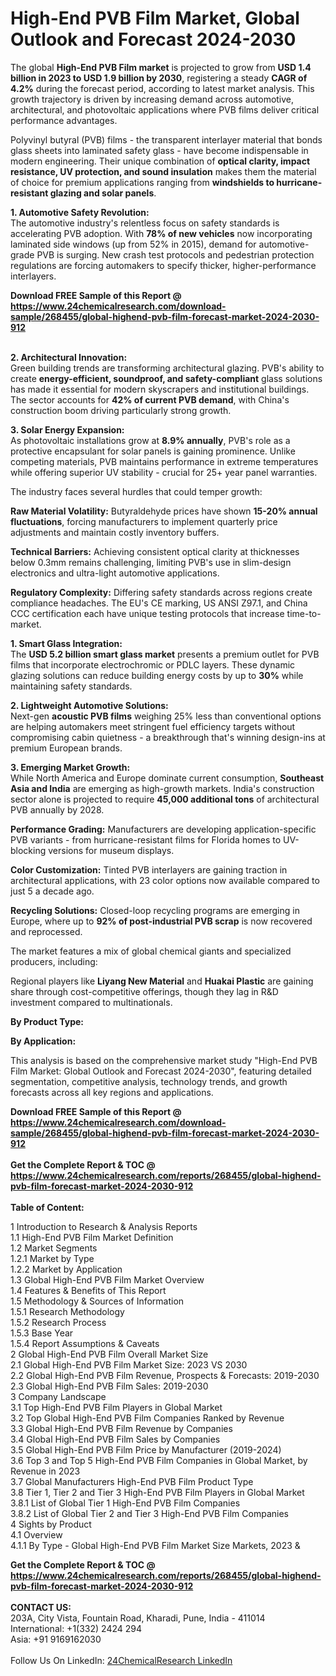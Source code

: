 <h1>High-End PVB Film Market, Global Outlook and Forecast 2024-2030</h1><p>The global <strong>High-End PVB Film market</strong> is projected to grow from <strong>USD 1.4 billion in 2023 to USD 1.9 billion by 2030</strong>, registering a steady <strong>CAGR of 4.2%</strong> during the forecast period, according to latest market analysis. This growth trajectory is driven by increasing demand across automotive, architectural, and photovoltaic applications where PVB films deliver critical performance advantages.</p><p>Polyvinyl butyral (PVB) films - the transparent interlayer material that bonds glass sheets into laminated safety glass - have become indispensable in modern engineering. Their unique combination of <strong>optical clarity, impact resistance, UV protection, and sound insulation</strong> makes them the material of choice for premium applications ranging from <strong>windshields to hurricane-resistant glazing and solar panels</strong>.</p><p><strong>1. Automotive Safety Revolution:</strong><br>
The automotive industry's relentless focus on safety standards is accelerating PVB adoption. With <strong>78% of new vehicles</strong> now incorporating laminated side windows (up from 52% in 2015), demand for automotive-grade PVB is surging. New crash test protocols and pedestrian protection regulations are forcing automakers to specify thicker, higher-performance interlayers.</p><div><b>Download FREE Sample of this Report @ 
            <a href="https://www.24chemicalresearch.com/download-sample/268455/global-highend-pvb-film-forecast-market-2024-2030-912">
            https://www.24chemicalresearch.com/download-sample/268455/global-highend-pvb-film-forecast-market-2024-2030-912</a></b></div><br><p><strong>2. Architectural Innovation:</strong><br>
Green building trends are transforming architectural glazing. PVB's ability to create <strong>energy-efficient, soundproof, and safety-compliant</strong> glass solutions has made it essential for modern skyscrapers and institutional buildings. The sector accounts for <strong>42% of current PVB demand</strong>, with China's construction boom driving particularly strong growth.</p><p><strong>3. Solar Energy Expansion:</strong><br>
As photovoltaic installations grow at <strong>8.9% annually</strong>, PVB's role as a protective encapsulant for solar panels is gaining prominence. Unlike competing materials, PVB maintains performance in extreme temperatures while offering superior UV stability - crucial for 25+ year panel warranties.</p><p>The industry faces several hurdles that could temper growth:</p><p><strong>Raw Material Volatility:</strong> Butyraldehyde prices have shown <strong>15-20% annual fluctuations</strong>, forcing manufacturers to implement quarterly price adjustments and maintain costly inventory buffers.</p><p><strong>Technical Barriers:</strong> Achieving consistent optical clarity at thicknesses below 0.3mm remains challenging, limiting PVB's use in slim-design electronics and ultra-light automotive applications.</p><p><strong>Regulatory Complexity:</strong> Differing safety standards across regions create compliance headaches. The EU's CE marking, US ANSI Z97.1, and China CCC certification each have unique testing protocols that increase time-to-market.</p><p><strong>1. Smart Glass Integration:</strong><br>
The <strong>USD 5.2 billion smart glass market</strong> presents a premium outlet for PVB films that incorporate electrochromic or PDLC layers. These dynamic glazing solutions can reduce building energy costs by up to <strong>30%</strong> while maintaining safety standards.</p><p><strong>2. Lightweight Automotive Solutions:</strong><br>
Next-gen <strong>acoustic PVB films</strong> weighing 25% less than conventional options are helping automakers meet stringent fuel efficiency targets without compromising cabin quietness - a breakthrough that's winning design-ins at premium European brands.</p><p><strong>3. Emerging Market Growth:</strong><br>
While North America and Europe dominate current consumption, <strong>Southeast Asia and India</strong> are emerging as high-growth markets. India's construction sector alone is projected to require <strong>45,000 additional tons</strong> of architectural PVB annually by 2028.</p><p><strong>Performance Grading:</strong> Manufacturers are developing application-specific PVB variants - from hurricane-resistant films for Florida homes to UV-blocking versions for museum displays.</p><p><strong>Color Customization:</strong> Tinted PVB interlayers are gaining traction in architectural applications, with 23 color options now available compared to just 5 a decade ago.</p><p><strong>Recycling Solutions:</strong> Closed-loop recycling programs are emerging in Europe, where up to <strong>92% of post-industrial PVB scrap</strong> is now recovered and reprocessed.</p><p>The market features a mix of global chemical giants and specialized producers, including:</p><p>Regional players like <strong>Liyang New Material</strong> and <strong>Huakai Plastic</strong> are gaining share through cost-competitive offerings, though they lag in R&amp;D investment compared to multinationals.</p><p><strong>By Product Type:</strong></p><p><strong>By Application:</strong></p><p>This analysis is based on the comprehensive market study "High-End PVB Film Market: Global Outlook and Forecast 2024-2030", featuring detailed segmentation, competitive analysis, technology trends, and growth forecasts across all key regions and applications.</p><div><b>Download FREE Sample of this Report @ 
            <a href="https://www.24chemicalresearch.com/download-sample/268455/global-highend-pvb-film-forecast-market-2024-2030-912">
            https://www.24chemicalresearch.com/download-sample/268455/global-highend-pvb-film-forecast-market-2024-2030-912</a></b></div><br><div><b>Get the Complete Report & TOC @ 
            <a href="https://www.24chemicalresearch.com/reports/268455/global-highend-pvb-film-forecast-market-2024-2030-912">
            https://www.24chemicalresearch.com/reports/268455/global-highend-pvb-film-forecast-market-2024-2030-912</a></b></div><br>
            <b>Table of Content:</b><p>1 Introduction to Research & Analysis Reports<br />
    1.1 High-End PVB Film Market Definition<br />
    1.2 Market Segments<br />
        1.2.1 Market by Type<br />
        1.2.2 Market by Application<br />
    1.3 Global High-End PVB Film Market Overview<br />
    1.4 Features & Benefits of This Report<br />
    1.5 Methodology & Sources of Information<br />
        1.5.1 Research Methodology<br />
        1.5.2 Research Process<br />
        1.5.3 Base Year<br />
        1.5.4 Report Assumptions & Caveats<br />
2 Global High-End PVB Film Overall Market Size<br />
    2.1 Global High-End PVB Film Market Size: 2023 VS 2030<br />
    2.2 Global High-End PVB Film Revenue, Prospects & Forecasts: 2019-2030<br />
    2.3 Global High-End PVB Film Sales: 2019-2030<br />
3 Company Landscape<br />
    3.1 Top High-End PVB Film Players in Global Market<br />
    3.2 Top Global High-End PVB Film Companies Ranked by Revenue<br />
    3.3 Global High-End PVB Film Revenue by Companies<br />
    3.4 Global High-End PVB Film Sales by Companies<br />
    3.5 Global High-End PVB Film Price by Manufacturer (2019-2024)<br />
    3.6 Top 3 and Top 5 High-End PVB Film Companies in Global Market, by Revenue in 2023<br />
    3.7 Global Manufacturers High-End PVB Film Product Type<br />
    3.8 Tier 1, Tier 2 and Tier 3 High-End PVB Film Players in Global Market<br />
        3.8.1 List of Global Tier 1 High-End PVB Film Companies<br />
        3.8.2 List of Global Tier 2 and Tier 3 High-End PVB Film Companies<br />
4 Sights by Product<br />
    4.1 Overview<br />
        4.1.1 By Type - Global High-End PVB Film Market Size Markets, 2023 &</p><div><b>Get the Complete Report & TOC @ 
            <a href="https://www.24chemicalresearch.com/reports/268455/global-highend-pvb-film-forecast-market-2024-2030-912">
            https://www.24chemicalresearch.com/reports/268455/global-highend-pvb-film-forecast-market-2024-2030-912</a></b></div><br><b>CONTACT US:</b><br>
            203A, City Vista, Fountain Road, Kharadi, Pune, India - 411014<br>
            International: +1(332) 2424 294<br>
            Asia: +91 9169162030 <br><br>
            Follow Us On LinkedIn: <a href="https://www.linkedin.com/company/24chemicalresearch/">24ChemicalResearch LinkedIn</a>